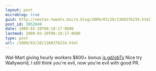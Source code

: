 ```yaml
---
layout: post
microblog: true
guid: http://vmstan-tweets.micro.blog/2009/03/20/1360376234.html
post_id: 3052049
date: 2009-03-20T08:10:17-0600
lastmod: 2009-03-20T08:10:17-0600
type: post
url: /2009/03/20/1360376234.html
---
```

Wal-Mart giving hourly workers $600+ bonus [is.gd/obTx](http://is.gd/obTx) Nice try Wallyworld, I still think you're evil, now you're evil with good PR.

